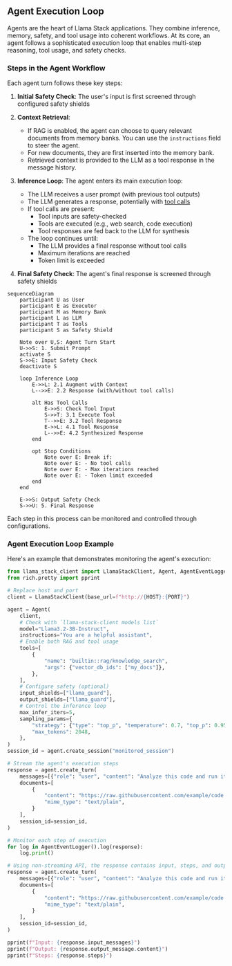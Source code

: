 ## Agent Execution Loop

Agents are the heart of Llama Stack applications. They combine inference, memory, safety, and tool usage into coherent
workflows. At its core, an agent follows a sophisticated execution loop that enables multi-step reasoning, tool usage,
and safety checks.

### Steps in the Agent Workflow

Each agent turn follows these key steps:

1. **Initial Safety Check**: The user's input is first screened through configured safety shields

2. **Context Retrieval**:
   - If RAG is enabled, the agent can choose to query relevant documents from memory banks. You can use the `instructions` field to steer the agent.
   - For new documents, they are first inserted into the memory bank.
   - Retrieved context is provided to the LLM as a tool response in the message history.

3. **Inference Loop**: The agent enters its main execution loop:
   - The LLM receives a user prompt (with previous tool outputs)
   - The LLM generates a response, potentially with [tool calls](tools)
   - If tool calls are present:
     - Tool inputs are safety-checked
     - Tools are executed (e.g., web search, code execution)
     - Tool responses are fed back to the LLM for synthesis
   - The loop continues until:
     - The LLM provides a final response without tool calls
     - Maximum iterations are reached
     - Token limit is exceeded

4. **Final Safety Check**: The agent's final response is screened through safety shields

```{mermaid}
sequenceDiagram
    participant U as User
    participant E as Executor
    participant M as Memory Bank
    participant L as LLM
    participant T as Tools
    participant S as Safety Shield

    Note over U,S: Agent Turn Start
    U->>S: 1. Submit Prompt
    activate S
    S->>E: Input Safety Check
    deactivate S

    loop Inference Loop
        E->>L: 2.1 Augment with Context
        L-->>E: 2.2 Response (with/without tool calls)

        alt Has Tool Calls
            E->>S: Check Tool Input
            S->>T: 3.1 Execute Tool
            T-->>E: 3.2 Tool Response
            E->>L: 4.1 Tool Response
            L-->>E: 4.2 Synthesized Response
        end

        opt Stop Conditions
            Note over E: Break if:
            Note over E: - No tool calls
            Note over E: - Max iterations reached
            Note over E: - Token limit exceeded
        end
    end

    E->>S: Output Safety Check
    S->>U: 5. Final Response
```

Each step in this process can be monitored and controlled through configurations.

### Agent Execution Loop Example
Here's an example that demonstrates monitoring the agent's execution:

```python
from llama_stack_client import LlamaStackClient, Agent, AgentEventLogger
from rich.pretty import pprint

# Replace host and port
client = LlamaStackClient(base_url=f"http://{HOST}:{PORT}")

agent = Agent(
    client,
    # Check with `llama-stack-client models list`
    model="Llama3.2-3B-Instruct",
    instructions="You are a helpful assistant",
    # Enable both RAG and tool usage
    tools=[
        {
            "name": "builtin::rag/knowledge_search",
            "args": {"vector_db_ids": ["my_docs"]},
        },
    ],
    # Configure safety (optional)
    input_shields=["llama_guard"],
    output_shields=["llama_guard"],
    # Control the inference loop
    max_infer_iters=5,
    sampling_params={
        "strategy": {"type": "top_p", "temperature": 0.7, "top_p": 0.95},
        "max_tokens": 2048,
    },
)
session_id = agent.create_session("monitored_session")

# Stream the agent's execution steps
response = agent.create_turn(
    messages=[{"role": "user", "content": "Analyze this code and run it"}],
    documents=[
        {
            "content": "https://raw.githubusercontent.com/example/code.py",
            "mime_type": "text/plain",
        }
    ],
    session_id=session_id,
)

# Monitor each step of execution
for log in AgentEventLogger().log(response):
    log.print()

# Using non-streaming API, the response contains input, steps, and output.
response = agent.create_turn(
    messages=[{"role": "user", "content": "Analyze this code and run it"}],
    documents=[
        {
            "content": "https://raw.githubusercontent.com/example/code.py",
            "mime_type": "text/plain",
        }
    ],
    session_id=session_id,
)

pprint(f"Input: {response.input_messages}")
pprint(f"Output: {response.output_message.content}")
pprint(f"Steps: {response.steps}")
```

